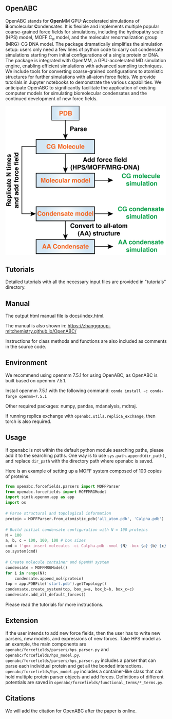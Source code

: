 ## OpenABC

OpenABC stands for **Open**MM GPU-**A**ccelerated simulations of **B**iomolecular **C**ondensates. It is flexible and implements multiple popular coarse-grained force fields for simulations, including the hydropathy scale (HPS) model, MOFF C<sub>$\alpha$</sub> model, and the molecular renormalization group (MRG)-CG DNA model. The package dramatically simplifies the simulation setup: users only need a few lines of python code to carry out condensate simulations starting from initial configurations of a single protein or DNA. The package is integrated with OpenMM, a GPU-accelerated MD simulation engine, enabling efficient simulations with advanced sampling techniques. We include tools for converting coarse-grained configurations to atomistic structures for further simulations with all-atom force fields. We provide tutorials in Jupyter notebooks to demonstrate the various capabilities. We anticipate OpenABC to significantly facilitate the application of existing computer models for simulating biomolecular condensates and the continued development of new force fields.

<img src="./image/flowchart.png" width="500px"><img>

## Tutorials

Detailed tutorials with all the necessary input files are provided in "tutorials" directory. 


## Manual

The output html manual file is docs/index.html. 

The manual is also shown in: https://zhanggroup-mitchemistry.github.io/OpenABC/

Instructions for class methods and functions are also included as comments in the source code. 


## Environment

We recommend using openmm 7.5.1 for using OpenABC, as OpenABC is built based on openmm 7.5.1. 

Install openmm 7.5.1 with the following command: `conda install -c conda-forge openmm=7.5.1`

Other required packages: numpy, pandas, mdanalysis, mdtraj. 

If running replica exchange with `openabc.utils.replica_exchange`, then torch is also required. 


## Usage

If openabc is not within the default python module searching paths, please add it to the searching paths. One way is to use `sys.path.append(dir_path)`, and replace `dir_path` with the directory path where openabc is saved. 

Here is an example of setting up a MOFF system composed of 100 copies of proteins. 

```python
from openabc.forcefields.parsers import MOFFParser
from openabc.forcefields import MOFFMRGModel
import simtk.openmm.app as app
import os

# Parse structural and topological information
protein = MOFFParser.from_atomistic_pdb('all_atom.pdb', 'Calpha.pdb')

# Build initial condensate configuration with N = 100 proteins
N = 100
a, b, c = 100, 100, 100 # box sizes
cmd = f'gmx insert-molecules -ci Calpha.pdb -nmol {N} -box {a} {b} {c} -o start.pdb'
os.system(cmd)

# Create molecule container and OpenMM system
condensate = MOFFMRGModel()
for i in range(N):
    condensate.append_mol(protein)
top = app.PDBFile('start.pdb').getTopology()
condensate.create_system(top, box_a=a, box_b=b, box_c=c)
condensate.add_all_default_forces()

```

Please read the tutorials for more instructions. 

## Extension

If the user intends to add new force fields, then the user has to write new parsers, new models, and expressions of new forces. Take HPS model as an example, the main components are `openabc/forcefields/parsers/hps_parser.py` and `openabc/forcefields/hps_model.py`. `openabc/forcefields/parsers/hps_parser.py` includes a parser that can parse each individual protein and get all the bonded interactions. `openabc/forcefields/hps_model.py` includes a container-like class that can hold multiple protein parser objects and add forces. Definitions of different potentials are saved in `openabc/forcefields/functional_terms/*_terms.py`.

## Citations

We will add the citation for OpenABC after the paper is online. 

